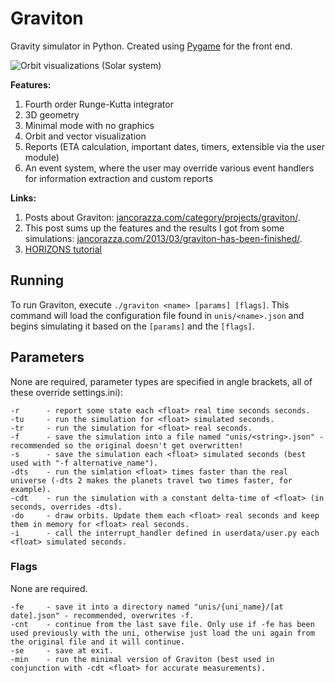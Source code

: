 Graviton
========

Gravity simulator in Python. Created using [Pygame](http://pygame.org) for the front end.

![Orbit visualizations (Solar system)](http://jancorazza.com/wordpress/wp-content/uploads/2013/03/orbits_regular-1024x565.png)

**Features:**

1. Fourth order Runge-Kutta integrator
2. 3D geometry
3. Minimal mode with no graphics
4. Orbit and vector visualization
5. Reports (ETA calculation, important dates, timers, extensible via the user module)
6. An event system, where the user may override various event handlers for information extraction and custom reports

**Links:**

1. Posts about Graviton: [jancorazza.com/category/projects/graviton/](http://jancorazza.com/category/projects/graviton/).
2. This post sums up the features and the results I got from some simulations: [jancorazza.com/2013/03/graviton-has-been-finished/](http://jancorazza.com/2013/03/graviton-has-been-finished/).
3. [HORIZONS tutorial](http://jancorazza.com/2012/11/horizons/)

## Running

To run Graviton, execute `./graviton <name> [params] [flags]`. This command will load the configuration file found in `unis/<name>.json` and begins simulating it based on the `[params]` and the `[flags]`.

## Parameters

None are required, parameter types are specified in angle brackets, all of these override settings.ini):

    -r      - report some state each <float> real time seconds seconds.
    -tu     - run the simulation for <float> simulated seconds.
    -tr     - run the simulation for <float> real seconds.
    -f      - save the simulation into a file named "unis/<string>.json" - recommended so the original doesn't get overwritten!
    -s      - save the simulation each <float> simulated seconds (best used with "-f alternative_name").
    -dts    - run the simlation <float> times faster than the real universe (-dts 2 makes the planets travel two times faster, for example).
    -cdt    - run the simulation with a constant delta-time of <float> (in seconds, overrides -dts).
    -do     - draw orbits. Update them each <float> real seconds and keep them in memory for <float> real seconds.
    -i      - call the interrupt_handler defined in userdata/user.py each <float> simulated seconds.

### Flags

None are required.

    -fe     - save it into a directory named "unis/{uni_name}/[at date].json" - recommended, overwrites -f.
    -cnt    - continue from the last save file. Only use if -fe has been used previously with the uni, otherwise just load the uni again from the original file and it will continue.
    -se     - save at exit.
    -min    - run the minimal version of Graviton (best used in conjunction with -cdt <float> for accurate measurements).
